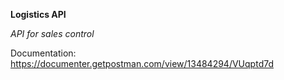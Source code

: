 <b>Logistics API</b>

<i>API for sales control</i>

Documentation: https://documenter.getpostman.com/view/13484294/VUqptd7d
